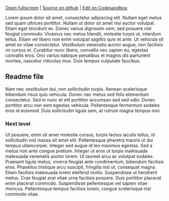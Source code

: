 
[Open fullscreen](/demo/) | [Source on github](https://github.com/activewidgets/react/tree/master/examples/demo) | [Edit on Codesandbox](https://codesandbox.io/s/github/activewidgets/react/tree/master/examples/demo)

Lorem ipsum dolor sit amet, consectetur adipiscing elit. Nullam eget metus sed quam ultrices porttitor. Nullam ut dolor sit amet nisi auctor volutpat. Etiam eget tincidunt ex. Donec varius dignissim sem, sed posuere nisl feugiat commodo. Vivamus nec metus blandit, molestie turpis ut, interdum tellus. Etiam vel libero non enim volutpat sagittis quis et ante. Ut vehicula sit amet ex vitae consectetur. Vestibulum venenatis auctor augue, non facilisis mi cursus et. Curabitur nunc libero, convallis nec sapien eu, egestas convallis eros. Orci varius natoque penatibus et magnis dis parturient montes, nascetur ridiculus mus. Duis tempus vulputate faucibus.

## Readme file

Nam nec vestibulum dui, non sollicitudin turpis. Aenean scelerisque bibendum risus quis vehicula. Donec nec metus sed felis elementum consectetur. Sed in nunc et elit porttitor accumsan sed sed odio. Donec porttitor arcu non sem egestas vehicula. Pellentesque fermentum sodales eros id euismod. Duis sollicitudin ligula sem, at rutrum magna tempus non.

### Next level

Ut posuere, enim sit amet molestie cursus, turpis lectus iaculis tellus, id sollicitudin nisl massa sit amet elit. Pellentesque pharetra mauris ut dui tempus ullamcorper. Integer sed augue id leo maximus egestas. Sed a metus non ante congue pretium. Integer ut eros ut turpis malesuada malesuada venenatis auctor lorem. Ut laoreet arcu ac volutpat sodales. Praesent ligula metus, viverra feugiat ante condimentum, bibendum facilisis eros. Phasellus tristique arcu suscipit, fringilla nisl ut, consequat magna. Etiam facilisis malesuada lorem eleifend mollis. Suspendisse ut hendrerit metus. Cras feugiat erat vitae urna facilisis posuere. Duis porttitor placerat enim placerat commodo. Suspendisse pellentesque vel sapien vitae rhoncus. Pellentesque tempus facilisis lorem, congue scelerisque nisl commodo vitae.

